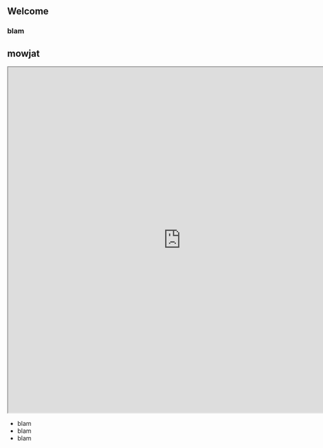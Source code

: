 ## Welcome

### blam

## mowjat

<iframe src="http://dcoeurjo.github.io/testIO/toto.hml" width="800" height="800">
</iframe>

<ul>
<li>blam</li>
<li>blam</li>
<li>blam</li>
</ul>
